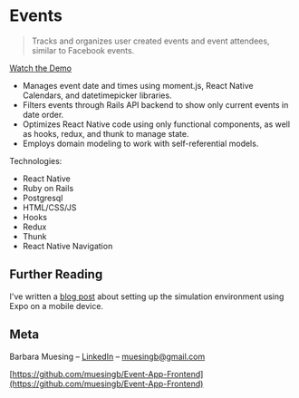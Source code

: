 # Events
> Tracks and organizes user created events and event attendees, similar to Facebook events.

[Watch the Demo](https://www.youtube.com/watch?v=AVF3dbqKgNQ&feature=youtu.be)

<ul>
  <li />Manages event date and times using moment.js, React Native Calendars, and datetimepicker libraries.<br>
  <li />Filters events through Rails API backend to show only current events in date order.<br>
  <li />Optimizes React Native code using only functional components, as well as hooks, redux, and thunk to manage state.<br>
  <li />Employs domain modeling to work with self-referential models.
</ul>

Technologies:
<ul>
  <li />React Native
  <li />Ruby on Rails
  <li />Postgresql
  <li />HTML/CSS/JS
  <li />Hooks
  <li />Redux
  <li />Thunk
  <li />React Native Navigation
</ul>

## Further Reading
I've written a [blog post](https://medium.com/@muesingb/developing-fullstack-react-native-applications-without-a-simulator-e952ab1493d2) about setting up the simulation environment using Expo on a mobile device.

## Meta

Barbara Muesing – [LinkedIn](https://www.linkedin.com/in/barbara-muesing) – muesingb@gmail.com

[https://github.com/muesingb/Event-App-Frontend](https://github.com/muesingb/Event-App-Frontend)
